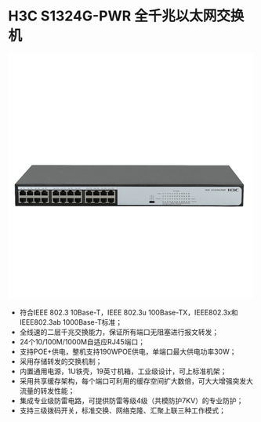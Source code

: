# H3C S1324G-PWR 全千兆以太网交换机

![H3C-S1324G-PWR](../../../assets/images/9234ed92-b1f1-4871-8d11-c82f761fdbfd.png)

- 符合IEEE 802.3 10Base-T，IEEE 802.3u 100Base-TX，IEEE802.3x和IEEE802.3ab 1000Base-T标准；
- 全线速的二层千兆交换能力，保证所有端口无阻塞进行报文转发；
- 24个10/100M/1000M自适应RJ45端口；
- 支持POE+供电，整机支持190WPOE供电，单端口最大供电功率30W；
- 采用存储转发的交换机制；
- 内置通用电源，1U铁壳，19英寸机箱，工业级设计，可上标准机架；
- 采用共享缓存架构，每个端口可利用的缓存空间扩大数倍，可大大增强突发大流量的转发性能；
- 集成专业级防雷电路，可提供防雷等级4级（共模防护7KV）的专业防护；
- 支持三级拨码开关，标准交换、网络克隆、汇聚上联三种工作模式；
